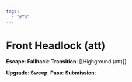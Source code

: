 ```yaml
---
tags:
  - "#T4"
---
```


# Front Headlock (att)

**Escape**:
**Fallback**:
**Transition**:
[[Highground (att)]]

**Upgrade**:
**Sweep**:
**Pass**:
**Submission**:

